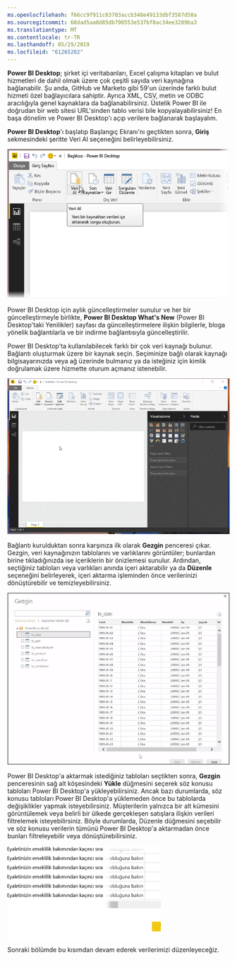 ```yaml
---
ms.openlocfilehash: f66cc9f911c63703accb348e49133dbf3587d58a
ms.sourcegitcommit: 60dad5aa0d85db790553e537bf8ac34ee3289ba3
ms.translationtype: MT
ms.contentlocale: tr-TR
ms.lasthandoff: 05/29/2019
ms.locfileid: "61265202"
---
```

**Power BI Desktop**; şirket içi veritabanları, Excel çalışma kitapları ve bulut hizmetleri de dahil olmak üzere çok çeşitli sayıda veri kaynağına bağlanabilir. Şu anda, GitHub ve Marketo gibi 59'un üzerinde farklı bulut hizmeti özel bağlayıcılara sahiptir. Ayrıca XML, CSV, metin ve ODBC aracılığıyla genel kaynaklara da bağlanabilirsiniz. Üstelik Power BI ile doğrudan bir web sitesi URL'sinden tablo verisi bile kopyalayabilirsiniz! En başa dönelim ve Power BI Desktop'ı açıp verilere bağlanarak başlayalım.

**Power BI Desktop**'ı başlatıp Başlangıç Ekranı'nı geçtikten sonra, **Giriş** sekmesindeki şeritte Veri Al seçeneğini belirleyebilirsiniz.

![](media/1-2-connect-to-data-sources-in-power-bi-desktop/1-2_1.png)

Power BI Desktop için aylık güncelleştirmeler sunulur ve her bir güncelleştirmeyle birlikte, **Power BI Desktop What's New** (Power BI Desktop'taki Yenilikler) sayfası da güncelleştirmelere ilişkin bilgilerle, bloga yönelik bağlantılarla ve bir indirme bağlantısıyla güncelleştirilir.

Power BI Desktop'ta kullanılabilecek farklı bir çok veri kaynağı bulunur. Bağlantı oluşturmak üzere bir kaynak seçin. Seçiminize bağlı olarak kaynağı bilgisayarınızda veya ağ üzerinde bulmanız ya da isteğiniz için kimlik doğrulamak üzere hizmette oturum açmanız istenebilir.

![](media/1-2-connect-to-data-sources-in-power-bi-desktop/1-2_2.gif)

Bağlantı kurulduktan sonra karşınıza ilk olarak **Gezgin** penceresi çıkar. Gezgin, veri kaynağınızın tablolarını ve varlıklarını görüntüler; bunlardan birine tıkladığınızda ise içeriklerin bir önizlemesi sunulur. Ardından, seçtiğiniz tabloları veya varlıkları anında içeri aktarabilir ya da **Düzenle** seçeneğini belirleyerek, içeri aktarma işleminden önce verilerinizi dönüştürebilir ve temizleyebilirsiniz.

![](media/1-2-connect-to-data-sources-in-power-bi-desktop/1-2_3.png)

Power BI Desktop'a aktarmak istediğiniz tabloları seçtikten sonra, **Gezgin** penceresinin sağ alt köşesindeki **Yükle** düğmesini seçerek söz konusu tabloları Power BI Desktop'a yükleyebilirsiniz. Ancak bazı durumlarda, söz konusu tabloları Power BI Desktop'a yüklemeden önce bu tablolarda değişiklikler yapmak isteyebilirsiniz. Müşterilerin yalnızca bir alt kümesini görüntülemek veya belirli bir ülkede gerçekleşen satışlara ilişkin verileri filtrelemek isteyebilirsiniz. Böyle durumlarda, Düzenle düğmesini seçebilir ve söz konusu verilerin tümünü Power BI Desktop'a aktarmadan önce bunları filtreleyebilir veya dönüştürebilirsiniz.

![](media/1-2-connect-to-data-sources-in-power-bi-desktop/1-2_4.png)

Sonraki bölümde bu kısımdan devam ederek verilerimizi düzenleyeceğiz.

